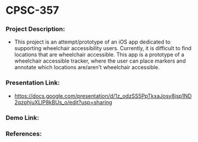 # CPSC-357

### Project Description: 
- This project is an attempt/prototype of an iOS app dedicated to supporting wheelchair accessibility users. Currently, it is difficult to find locations that are wheelchair accessible. This app is a prototype of a wheelchair accessible tracker, where the user can place markers and annotate which locations are/aren't wheelchair accessible.

### Presentation Link:
- https://docs.google.com/presentation/d/1z_odzSS5PpTkxaJosy8jsp1ND2qzphjuXLlP8kBUs_o/edit?usp=sharing


### Demo Link:


### References:
